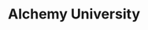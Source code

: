 ---
title: "Alchemy University"
description: "Learn Web3 skills at no cost with Alchemy's free online university"
authors: ["@alchemy"]
tags: ["Early", "Web3", "Ethereum", "Solidity"]
languages: ["Solidity", "JavaScript"]
url: "https://university.alchemy.com/"
dateAdded: 2024-01-15
level: "Beginner"
category: "Courses"
---